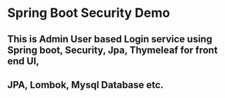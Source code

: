 # Spring Boot Security Demo

## This is Admin User based Login service using Spring boot, Security, Jpa, Thymeleaf for front end UI,
## JPA, Lombok, Mysql Database etc.


